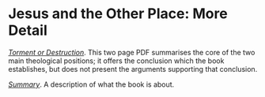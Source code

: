 # Jesus and the Other Place: More Detail

[*Torment or Destruction*](SF_Torment_or_Destruction.pdf).  This two page PDF summarises the core of the two main theological positions; 
it offers the conclusion which the book establishes, but does not present the arguments supporting
that conclusion.

[*Summary*](Summary.md).  A description of what the book is about.
